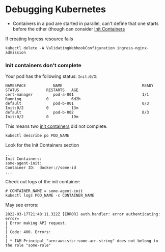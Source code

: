 # Debugging Kubernetes

- Containers in a pod are started in parallel, can't define that one starts before the other (though can consider [Init Containers](https://kubernetes.io/docs/concepts/workloads/pods/init-containers/)

If creating Ingress resource fails
```
kubectl delete -A ValidatingWebhookConfiguration ingress-nginx-admission
```

### Init containers don't complete

Your pod has the following status: `Init:0/X`:
```
NAMESPACE            NAME                                   READY   STATUS            RESTARTS   AGE
cert-manager         pod-a-001                              1/1     Running           0          6d2h
default              pod-b-001                              0/3     Init:0/2          0          13m
default              pod-b-002                              0/3     Init:0/2          0          19m
```

This means two [init containers](https://kubernetes.io/docs/concepts/workloads/pods/init-containers/) did not complete.

```shell
kubectl describe po POD_NAME
```

Look for the Init Containers section
```shell
...
Init Containers:
some-agent-init:
Container ID:  docker://some-id
...
```
Check out logs of the init container:
```shell
# CONTAINER_NAME = some-agent-init
kubectl logs POD_NAME -c CONTAINER_NAME
```

May see errors:
```shell
2022-03-17T21:48:11.322Z [ERROR] auth.handler: error authenticating:
error=
| Error making API request.
|
| Code: 400. Errors:
|
| * IAM Principal "arn:aws:sts::some-arn-string" does not belong to the role "some-role"
```
